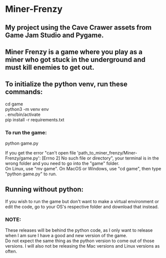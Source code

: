 # Miner-Frenzy
## My project using the Cave Crawer assets from Game Jam Studio and Pygame.  

## Miner Frenzy is a game where you play as a miner who got stuck in the underground and must kill enemies to get out.  

## To initialize the python venv, run these commands:  

cd game  
python3 -m venv env  
. env/bin/activate  
pip install -r requirements.txt  

### To run the game:

python game.py

If you get the error "can't open file 'path_to_miner_frenzy/Miner-Frenzy/game.py': [Errno 2] No such file or directory", your terminal is in the wrong folder and you need to go into the "game" folder.  
On Linux, use "mv game". On MacOS or Windows, use "cd game", then type "python game.py" to run.

## Running without python:

If you wish to run the game but don't want to make a virtual environment or edit the code, go to your OS's respective folder and download that instead.  

### NOTE:   
These releases will be behind the python code, as I only want to release when I am sure I have a good and new version of the game.   
Do not expect the same thing as the python version to come out of those versions. I will also not be releasing the Mac versions and Linux versions as often.   